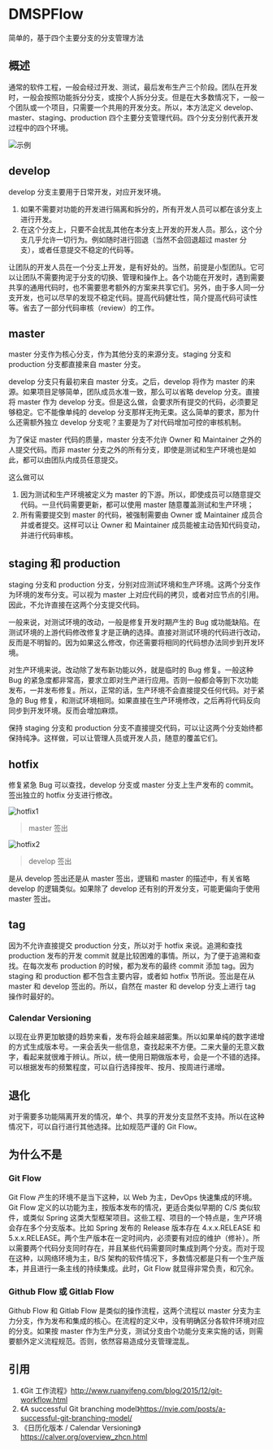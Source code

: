 DMSPFlow
====

简单的，基于四个主要分支的分支管理方法

## 概述

通常的软件工程，一般会经过开发、测试，最后发布生产三个阶段。团队在开发时，一般会按照功能拆分分支，或按个人拆分分支。但是在大多数情况下，一般一个团队或一个项目，只需要一个共用的开发分支。所以，本方法定义 develop、master、staging、production 四个主要分支管理代码。四个分支分别代表开发过程中的四个环境。

![示例](demo.png)

## develop

develop 分支主要用于日常开发，对应开发环境。

1. 如果不需要对功能的开发进行隔离和拆分的，所有开发人员可以都在该分支上进行开发。
1. 在这个分支上，只要不会扰乱其他在本分支上开发的开发人员。那么，这个分支几乎允许一切行为。例如随时进行回退（当然不会回退超过 master 分支），或者任意提交不稳定的代码等。

让团队的开发人员在一个分支上开发，是有好处的。当然，前提是小型团队。它可以让团队不需要拘泥于分支的切换、管理和操作上。各个功能在开发时，遇到需要共享的通用代码时，也不需要思考额外的方案来共享它们。另外，由于多人同一分支开发，也可以尽早的发现不稳定代码。提高代码健壮性，简介提高代码可读性等。省去了一部分代码审核（review）的工作。

## master

master 分支作为核心分支，作为其他分支的来源分支。staging 分支和 production 分支都直接来自 master 分支。

develop 分支只有最初来自 master 分支。之后，develop 将作为 master 的来源。如果项目足够简单，团队成员水准一致，那么可以省略 develop 分支。直接将 master 作为 develop 分支。但是这么做，会要求所有提交的代码，必须要足够稳定。它不能像单纯的 develop 分支那样无拘无束。这么简单的要求，那为什么还需额外独立 develop 分支呢？主要是为了对代码增加可控的审核机制。

为了保证 master 代码的质量，master 分支不允许 Owner 和 Maintainer 之外的人提交代码。而非 master 分支之外的所有分支，即使是测试和生产环境也是如此，都可以由团队内成员任意提交。

这么做可以

1. 因为测试和生产环境被定义为 master 的下游。所以，即使成员可以随意提交代码。一旦代码需要更新，都可以使用 master 随意覆盖测试和生产环境；
1. 所有需要提交到 master 的代码，被强制需要由 Owner 或 Maintainer 成员合并或者提交。这样可以让 Owner 和 Maintainer 成员能被主动告知代码变动，并进行代码审核。

## staging 和 production

staging 分支和 production 分支，分别对应测试环境和生产环境。这两个分支作为环境的发布分支。可以视为 master 上对应代码的拷贝，或者对应节点的引用。因此，不允许直接在这两个分支提交代码。

一般来说，对测试环境的改动，一般是修复开发时期产生的 Bug 或功能缺陷。在测试环境的上游代码修改修复才是正确的选择。直接对测试环境的代码进行改动，反而是不明智的。因为如果这么修改，你还需要将相同的代码想办法同步到开发环境。

对生产环境来说。改动除了发布新功能以外，就是临时的 Bug 修复。一般这种 Bug 的紧急度都非常高，要求立即对生产进行应用。否则一般都会等到下次功能发布，一并发布修复。所以，正常的话，生产环境不会直接提交任何代码。对于紧急的 Bug 修复，和测试环境相同。如果直接在生产环境修改，之后再将代码反向同步到开发环境。反而会增加麻烦。

保持 staging 分支和 production 分支不直接提交代码，可以让这两个分支始终都保持纯净。这样做，可以让管理人员或开发人员，随意的覆盖它们。

## hotfix

修复紧急 Bug 可以查找，develop 分支或 master 分支上生产发布的 commit。签出独立的 hotfix 分支进行修改。

![hotfix1](hotfix1.png)

> master 签出

![hotfix2](hotfix2.png)

> develop 签出

是从 develop 签出还是从 master 签出，逻辑和 master 的描述中，有关省略 develop 的逻辑类似。如果除了 develop 还有别的开发分支，可能更偏向于使用 master 签出。

## tag

因为不允许直接提交 production 分支，所以对于 hotfix 来说。追溯和查找 production 发布的开发 commit 就是比较困难的事情。所以，为了便于追溯和查找。在每次发布 production 的时候，都为发布的最终 commit 添加 tag。因为 staging 和 production 都不包含主要内容，或者如 hotfix 节所说。签出是在从 master 和 develop 签出的。所以，自然在 master 和 develop 分支上进行 tag 操作时最好的。

### Calendar Versioning

以现在业界更加敏捷的趋势来看，发布将会越来越密集。所以如果单纯的数字递增的方式生成版本号。一来会丢失一些信息，查找起来不方便。二来大量的无意义数字，看起来就很难于辨认。所以，统一使用日期做版本号，会是一个不错的选择。可以根据发布的频繁程度，可以自行选择按年、按月、按周进行递增。

## 退化

对于需要多功能隔离开发的情况，单个、共享的开发分支显然不支持。所以在这种情况下，可以自行进行其他选择。比如规范严谨的 Git Flow。

## 为什么不是

### Git Flow

Git Flow 产生的环境不是当下这种，以 Web 为主，DevOps 快速集成的环境。Git Flow 定义的以功能为主，按版本发布的情况，更适合类似早期的 C/S 类似软件，或类似 Spring 这类大型框架项目。这些工程、项目的一个特点是，生产环境会存在多个分支版本。比如 Spring 发布的 Release 版本存在 4.x.x.RELEASE 和 5.x.x.RELEASE。两个生产版本在一定时间内，必须要有对应的维护（修补）。所以需要两个代码分支同时存在，并且某些代码需要同时集成到两个分支。而对于现在这种，以网络环境为主，B/S 架构的软件情况下，多数情况都是只有一个生产版本，并且进行一条主线的持续集成。此时，Git Flow 就显得非常负责，和冗余。

### Github Flow 或 Gitlab Flow

Github Flow 和 Gitlab Flow 是类似的操作流程，这两个流程以 master 分支为主力分支，作为发布和集成的核心。在流程的定义中，没有明确区分各软件环境对应的分支。如果按 master 作为生产分支，测试分支由个功能分支来实施的话，则需要额外定义流程规范。否则，依然容易造成分支管理混乱。

## 引用

1. 《Git 工作流程》http://www.ruanyifeng.com/blog/2015/12/git-workflow.html
1. 《A successful Git branching model》https://nvie.com/posts/a-successful-git-branching-model/
1. 《日历化版本 / Calendar Versioning》https://calver.org/overview_zhcn.html
